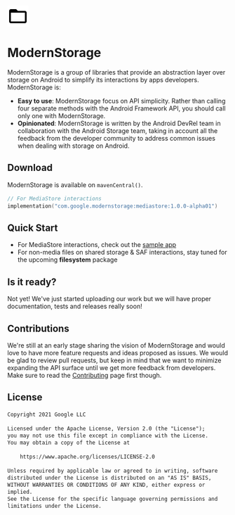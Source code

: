 ![ModernStorage](docs/images/favicon.png)
# ModernStorage

ModernStorage is a group of libraries that provide an abstraction layer over storage on Android to
simplify its interactions by apps developers. ModernStorage is:

- **Easy to use**: ModernStorage focus on API simplicity. Rather than calling four separate methods with the Android Framework API, you should call only one with ModernStorage.
- **Opinionated**: ModernStorage is written by the Android DevRel team in collaboration with the Android Storage team, taking in account all the feedback from the developer community to address common issues when dealing with storage on Android.

## Download

ModernStorage is available on `mavenCentral()`.

```kotlin
// For MediaStore interactions
implementation("com.google.modernstorage:mediastore:1.0.0-alpha01")
```

## Quick Start

* For MediaStore interactions, check out the [sample app](/sample/src/main/java/com/google/modernstorage/sample/mediastore/)
* For non-media files on shared storage & SAF interactions, stay tuned for the upcoming **filesystem** package

## Is it ready?
Not yet! We've just started uploading our work but we will have proper documentation, tests and releases really soon!

## Contributions

We're still at an early stage sharing the vision of ModernStorage and would love to have more feature requests and ideas proposed as issues.
We would be glad to review pull requests, but keep in mind that we want to minimize expanding the API surface until we get more feedback from developers.
Make sure to read the [Contributing](CONTRIBUTING.md) page first though.

## License

```
Copyright 2021 Google LLC

Licensed under the Apache License, Version 2.0 (the "License");
you may not use this file except in compliance with the License.
You may obtain a copy of the License at

    https://www.apache.org/licenses/LICENSE-2.0

Unless required by applicable law or agreed to in writing, software
distributed under the License is distributed on an "AS IS" BASIS,
WITHOUT WARRANTIES OR CONDITIONS OF ANY KIND, either express or implied.
See the License for the specific language governing permissions and
limitations under the License.
```
